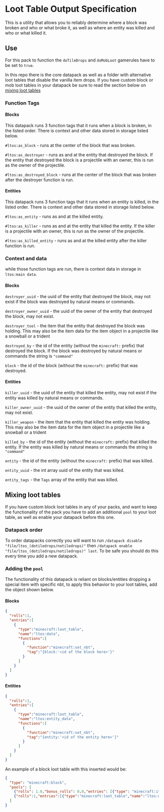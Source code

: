 # Loot Table Output Specification
 
This is a utility that allows you to reliably determine where a block was broken and who or what broke it, as well as where an entity was killed and who or what killed it. 

## Use
For this pack to function the `doTileDrops` and `doMobLoot` gamerules have to be set to `true`. 

In this repo there is the core datapack as well as a folder with alternative loot tables that disable the vanilla item drops. If you have custom block or mob loot tables in your datapack be sure to read the section below on [mixing loot tables](https://github.com/gibbsly/ltos#mixing-loot-tables)


### Function Tags
#### Blocks
This datapack runs 3 function tags that it runs when a block is broken, in the listed order. There is context and other data stored in storage listed below.

`#ltos:as_block` - runs at the center of the block that was broken.

`#ltos:as_destroyer` - runs as and at the entity that destroyed the block. If the entity that destroyed the block is a projectile with an owner, this is run as the owner of the projectile.

`#ltos:as_destroyed_block` - runs at the center of the block that was broken after the destroyer function is run.

#### Entities
This datapack runs 3 function tags that it runs when an entity is killed, in the listed order. There is context and other data stored in storage listed below.

`#ltos:as_entity` - runs as and at the killed entity.

`#ltos:as_killer` - runs as and at the entity that killed the entity. If the killer is a projectile with an owner, this is run as the owner of the projectile.

`#ltos:as_killed_entity` - runs as and at the killed entity after the killer function is run.


### Context and data
while those function tags are run, there is context data in storage in `ltos:main data`.
#### Blocks
`destroyer_uuid` - the uuid of the entity that destroyed the block, may not exist if the block was destroyed by natural means or commands.

`destroyer_owner_uuid` - the uuid of the owner of the entity that destroyed the block, may not exist.

`destroyer_tool` - the item that the entity that destroyed the block was holding. This may also be the item data for the item object in a projectile like a snowball or a trident

`destroyed_by` - the id of the entity (without the `minecraft:` prefix) that destroyed the block. If the block was destroyed by natural means or commands the string is `"command"`

`block` - the id of the block (without the `minecraft:` prefix) that was destroyed.

#### Entities
`killer_uuid` - the uuid of the entity that killed the entity, may not exist if the entity was killed by natural means or commands.

`killer_owner_uuid` - the uuid of the owner of the entity that killed the entity, may not exist.

`killer_weapon` - the item that the entity that killed the entity was holding. This may also be the item data for the item object in a projectile like a snowball or a trident

`killed_by` - the id of the entity (without the `minecraft:` prefix) that killed the entity. If the entity was killed by natural means or commands the string is `"command"`

`entity` - the id of the entity (without the `minecraft:` prefix) that was killed.

`entity_uuid` - the int array uuid of the entity that was killed.

`entity_tags` - the `Tags` array of the entity that was killed.


## Mixing loot tables
If you have custom block loot tables in any of your packs, and want to keep the functionality of the pack you have to add an additional `pool` to your loot table, as well as enable your datapack before this one.
### Datapack order
To order datapacks correctly you will want to run `/datapack disable "file/ltos_(dotiledrops/notiledrops)"` then `/datapack enable "file/ltos_(dotiledrops/notiledrops)" last`. To be safe you should do this every time you add a new datapack.
### Adding the `pool`
The functionality of this datapack is reliant on blocks/entities dropping a special item with specific nbt, to apply this behavior to your loot tables, add the object shown below.
#### Blocks
```json
{
  "rolls":1,
  "entries":[
    {
      "type":"minecraft:loot_table",
      "name":"ltos:data",
      "functions":[
        {
          "function":"minecraft:set_nbt",
          "tag":"{block:'<id of the block here>'}"
        }
      ]
    }
  ]
}
```
#### Entities
```json
{
  "rolls":1,
  "entries":[
    {
      "type":"minecraft:loot_table",
      "name":"ltos:entity_data",
      "functions":[
        {
          "function":"minecraft:set_nbt",
          "tag":"{entity:'<id of the entity here>'}"
        }
      ]
    }
  ]
}
```

 An example of a block loot table with this inserted would be: 
```json
{
  "type": "minecraft:block",
  "pools": [
    {"rolls": 1.0,"bonus_rolls": 0.0,"entries": [{"type": "minecraft:item","name": "minecraft:andesite"}],"conditions": [{"condition": "minecraft:survives_explosion"}]},
    {"rolls":1,"entries":[{"type":"minecraft:loot_table","name":"ltos:data","functions":[{"function":"minecraft:set_nbt","tag":"{block:\"andesite\"}"}]}]}
  ]
}
```
